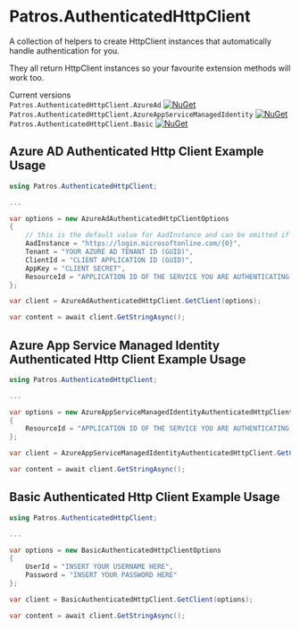 Patros.AuthenticatedHttpClient
==============================

A collection of helpers to create HttpClient instances that automatically
handle authentication for you.

They all return HttpClient instances so your favourite extension methods will
work too.

Current versions  
`Patros.AuthenticatedHttpClient.AzureAd` [![NuGet](http://img.shields.io/nuget/v/Patros.AuthenticatedHttpClient.AzureAd.svg?style=flat-square)](https://www.nuget.org/packages/Patros.AuthenticatedHttpClient.AzureAd/)  
`Patros.AuthenticatedHttpClient.AzureAppServiceManagedIdentity` [![NuGet](http://img.shields.io/nuget/v/Patros.AuthenticatedHttpClient.AzureAppServiceManagedIdentity.svg?style=flat-square)](https://www.nuget.org/packages/Patros.AuthenticatedHttpClient.AzureAppServiceManagedIdentity/)  
`Patros.AuthenticatedHttpClient.Basic` [![NuGet](http://img.shields.io/nuget/v/Patros.AuthenticatedHttpClient.Basic.svg?style=flat-square)](https://www.nuget.org/packages/Patros.AuthenticatedHttpClient.Basic/)

Azure AD Authenticated Http Client Example Usage
------------------------------------------------

```csharp
using Patros.AuthenticatedHttpClient;

...

var options = new AzureAdAuthenticatedHttpClientOptions
{
    // this is the default value for AadInstance and can be omitted if you don't need to change it
    AadInstance = "https://login.microsoftonline.com/{0}",
    Tenant = "YOUR AZURE AD TENANT ID (GUID)",
    ClientId = "CLIENT APPLICATION ID (GUID)",
    AppKey = "CLIENT SECRET",
    ResourceId = "APPLICATION ID OF THE SERVICE YOU ARE AUTHENTICATING TO (GUID)"
};

var client = AzureAdAuthenticatedHttpClient.GetClient(options);

var content = await client.GetStringAsync();
```

Azure App Service Managed Identity Authenticated Http Client Example Usage
--------------------------------------------------------------------------

```csharp
using Patros.AuthenticatedHttpClient;

...

var options = new AzureAppServiceManagedIdentityAuthenticatedHttpClientOptions
{
    ResourceId = "APPLICATION ID OF THE SERVICE YOU ARE AUTHENTICATING TO (GUID)"
};

var client = AzureAppServiceManagedIdentityAuthenticatedHttpClient.GetClient(options);

var content = await client.GetStringAsync();
```

Basic Authenticated Http Client Example Usage
---------------------------------------------

```csharp
using Patros.AuthenticatedHttpClient;

...

var options = new BasicAuthenticatedHttpClientOptions
{
    UserId = "INSERT YOUR USERNAME HERE",
    Password = "INSERT YOUR PASSWORD HERE"
};

var client = BasicAuthenticatedHttpClient.GetClient(options);

var content = await client.GetStringAsync();
```
